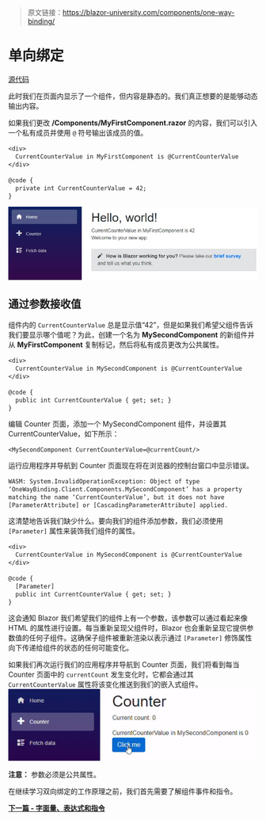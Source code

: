 > 原文链接：https://blazor-university.com/components/one-way-binding/

# 单向绑定
[源代码](https://github.com/mrpmorris/blazor-university/tree/master/src/Components/OneWayBinding)

此时我们在页面内显示了一个组件，但内容是静态的。我们真正想要的是能够动态输出内容。

如果我们更改 **/Components/MyFirstComponent.razor** 的内容，我们可以引入一个私有成员并使用 `@` 符号输出该成员的值。

```
<div>
  CurrentCounterValue in MyFirstComponent is @CurrentCounterValue
</div>

@code {
  private int CurrentCounterValue = 42;
}
```
![](MyFirstBoundComponent.jpg)

## 通过参数接收值
组件内的 `CurrentCounterValue` 总是显示值“42”，但是如果我们希望父组件告诉我们要显示哪个值呢？为此，创建一个名为 **MySecondComponent** 的新组件并从 **MyFirstComponent** 复制标记，然后将私有成员更改为公共属性。

```
<div>
  CurrentCounterValue in MySecondComponent is @CurrentCounterValue
</div>

@code {
  public int CurrentCounterValue { get; set; }
}
```
编辑 Counter 页面，添加一个 MySecondComponent 组件，并设置其 CurrentCounterValue，如下所示：
```
<MySecondComponent CurrentCounterValue=@currentCount/>
```
运行应用程序并导航到 Counter 页面现在将在浏览器的控制台窗口中显示错误。

```
WASM: System.InvalidOperationException: Object of type ‘OneWayBinding.Client.Components.MySecondComponent’ has a property matching the name ‘CurrentCounterValue’, but it does not have [ParameterAttribute] or [CascadingParameterAttribute] applied.
```

这清楚地告诉我们缺少什么。要向我们的组件添加参数，我们必须使用 `[Parameter]` 属性来装饰我们组件的属性。

```
<div>
  CurrentCounterValue in MySecondComponent is @CurrentCounterValue
</div>

@code {
  [Parameter]
  public int CurrentCounterValue { get; set; }
}
```

这会通知 Blazor 我们希望我们的组件上有一个参数，该参数可以通过看起来像 HTML 的属性进行设置。每当重新呈现父组件时，Blazor 也会重新呈现它提供参数值的任何子组件。这确保子组件被重新渲染以表示通过 `[Parameter]` 修饰属性向下传递给组件的状态的任何可能变化。

如果我们再次运行我们的应用程序并导航到 Counter 页面，我们将看到每当 Counter 页面中的 `currentCount` 发生变化时，它都会通过其 `CurrentCounterValue` 属性将该变化推送到我们的嵌入式组件。
![](OneWayParameterBinding.gif)


**注意：** 参数必须是公共属性。

在继续学习双向绑定的工作原理之前，我们首先需要了解组件事件和指令。

**[下一篇 - 字面量、表达式和指令](/components/literals-expressions-and-directives)**